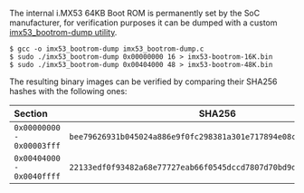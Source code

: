 The internal i.MX53 64KB Boot ROM is permanently set by the SoC manufacturer, for verification purposes it can be dumped with a custom [imx53_bootrom-dump utility](https://github.com/usbarmory/usbarmory/blob/master/software/util/imx53_bootrom-dump.c).

```
$ gcc -o imx53_bootrom-dump imx53_bootrom-dump.c
$ sudo ./imx53_bootrom-dump 0x00000000 16 > imx53-bootrom-16K.bin
$ sudo ./imx53_bootrom-dump 0x00404000 48 > imx53-bootrom-48K.bin
```

The resulting binary images can be verified by comparing their SHA256 hashes with the following ones:

| Section                   | SHA256                                                             |
|:--------------------------|--------------------------------------------------------------------|
| `0x00000000 - 0x00003fff` | `bee79626931b045024a886e9f0fc298381a301e717894e08c33ea63cb99036c7` |
| `0x00404000 - 0x0040ffff` | `22133edf0f93482a68e77727eab66f0545dccd7807d70bd9db0faf939674a4fb` |
